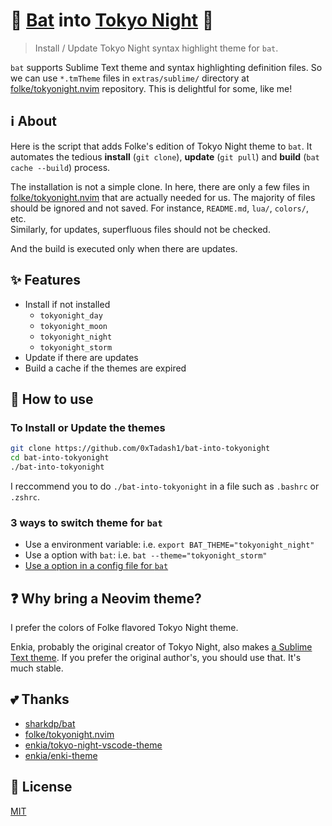# 🦇 [Bat][sharkdp/bat] into [Tokyo Night][folke/tokyonight.nvim] 🌃

[sharkdp/bat]: https://github.com/sharkdp/bat
[folke/tokyonight.nvim]: https://github.com/folke/tokyonight.nvim

> Install / Update Tokyo Night syntax highlight theme for `bat`.

`bat` supports Sublime Text theme and syntax highlighting definition files.
So we can use `*.tmTheme` files in `extras/sublime/` directory at
[folke/tokyonight.nvim] repository. This is delightful for some, like me!

## ℹ About

Here is the script that adds Folke's edition of Tokyo Night theme to `bat`.
It automates the tedious **install** (`git clone`), **update** (`git pull`)
and **build** (`bat cache --build`) process.

The installation is not a simple clone. In here, there are only a few files in
[folke/tokyonight.nvim] that are actually needed for us.
The majority of files should be ignored and not saved.
For instance, `README.md`, `lua/`, `colors/`, etc. \
Similarly, for updates, superfluous files should not be checked.

And the build is executed only when there are updates.

## ✨ Features

- Install if not installed
  - `tokyonight_day`
  - `tokyonight_moon`
  - `tokyonight_night`
  - `tokyonight_storm`
- Update if there are updates
- Build a cache if the themes are expired

## 🚀 How to use

### To Install or Update the themes

```sh
git clone https://github.com/0xTadash1/bat-into-tokyonight
cd bat-into-tokyonight
./bat-into-tokyonight
```

I reccommend you to do `./bat-into-tokyonight` in a file such as `.bashrc` or `.zshrc`.

### 3 ways to switch theme for `bat`

- Use a environment variable: i.e. `export BAT_THEME="tokyonight_night"`
- Use a option with `bat`: i.e. `bat --theme="tokyonight_storm"`
- [Use a option in a config file for `bat`][sharkdp/bat#configuration-file]

[sharkdp/bat#configuration-file]:
  https://github.com/sharkdp/bat#configuration-file
  "sharkdp/bat # Configuration file"

## ❓ Why bring a Neovim theme?

I prefer the colors of Folke flavored Tokyo Night theme.

Enkia, probably the original creator of Tokyo Night, also makes
[a Sublime Text theme](https://github.com/enkia/enki-theme).
If you prefer the original author's, you should use that. It's much stable.

## 💕 Thanks

- [sharkdp/bat]
- [folke/tokyonight.nvim]
- [enkia/tokyo-night-vscode-theme][original]
- [enkia/enki-theme](https://github.com/enkia/enki-theme)

[original]: https://github.com/enkia/tokyo-night-vscode-theme

## 📃 License

[MIT](https://github.com/0xTadash1/bat-into-tokyonight/blob/main/LICENSE)
